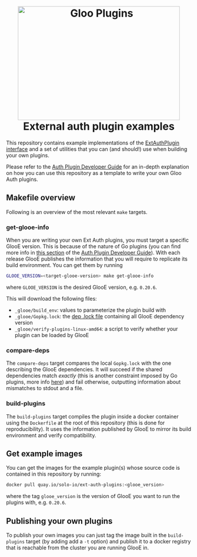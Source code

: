 <h1 align="center">
    <img src="https://github.com/solo-io/ext-auth-plugin-examples/raw/master/img/gloo-plugin.png" alt="Gloo Plugins" width="440" height="309">
  <br>
  External auth plugin examples
</h1>

This repository contains example implementations of the 
[ExtAuthPlugin interface](https://github.com/solo-io/ext-auth-plugins/blob/master/api/interface.go) and a set 
of utilities that you can (and should!) use when building your own plugins.

Please refer to the [Auth Plugin Developer Guide](https://gloo.solo.io/dev/writing_auth_plugins/) for an in-depth 
explanation on how you can use this repository as a template to write your own Gloo Auth plugins.

## Makefile overview
Following is an overview of the most relevant `make` targets.

### get-glooe-info
When you are writing your own Ext Auth plugins, you must target a specific GlooE version. This is because of the 
nature of Go plugins (you can find more info in [this section](https://gloo.solo.io/dev/writing_auth_plugins/#build-helper-tools) 
of the [Auth Plugin Developer Guide](https://gloo.solo.io/dev/writing_auth_plugins/)). With each release GlooE publishes 
the information that you will require to replicate its build environment. You can get them by running

```bash
GLOOE_VERSION=<target-glooe-version> make get-glooe-info
```

where `GLOOE_VERSION` is the desired GlooE version, e.g. `0.20.6`.

This will download the following files:
- `_glooe/build_env`: values to parameterize the plugin build with
- `_glooe/Gopkg.lock`: the [dep .lock file](https://golang.github.io/dep/docs/Gopkg.lock.html) containing all GlooE 
dependency version
- `_glooe/verify-plugins-linux-amd64`: a script to verify whether your plugin can be loaded by GlooE

### compare-deps
The `compare-deps` target compares the local `Gopkg.lock` with the one describing the GlooE dependencies. It will succeed 
if the shared dependencies match _exactly_ (this is another constraint imposed by Go plugins, more info 
[here](https://gloo.solo.io/dev/writing_auth_plugins/#build-helper-tools)) and fail otherwise, outputting information 
about mismatches to stdout and a file.

### build-plugins
The `build-plugins` target compiles the plugin inside a docker container using the `Dockerfile` at the root of this 
repository (this is done for reproducibility). It uses the information published by GlooE to mirror its build 
environment and verify compatibility.

## Get example images
You can get the images for the example plugin(s) whose source code is contained in this repository by running:

```bash
docker pull quay.io/solo-io/ext-auth-plugins:<glooe_version>
```

where the tag `glooe_version` is the version of GlooE you want to run the plugins with, e.g. `0.20.6`.

## Publishing your own plugins
To publish your own images you can just tag the image built in the `build-plugins` target (by adding add a `-t` option) 
and publish it to a docker registry that is reachable from the cluster you are running GlooE in.
